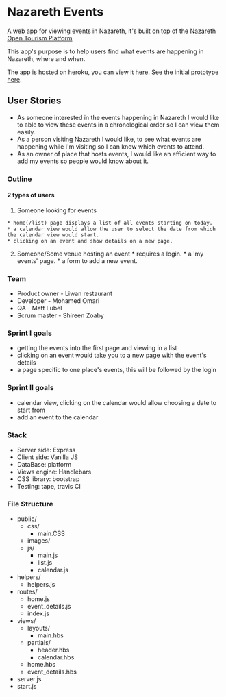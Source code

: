# Nazareth Events
A web app for viewing events in Nazareth,
 it's built on top of the [Nazareth Open Tourism Platform](https://nazareth-open-tourism-platform.herokuapp.com/events)

This app's purpose is to help users find what events are happening in Nazareth, where and when.

The app is hosted on heroku, you can view it [here](http://nazareth-events.herokuapp.com/). See the initial prototype [here](http://nav-events.herokuapp.com/home).

## User Stories

- As someone interested in the events happening in Nazareth I would like to able to view these events in a chronological order so I can view them easily.
- As a person visiting Nazareth I would like, to see what events are happening while I'm visiting so I can know which events to attend.
- As an owner of place that hosts events, I would like an efficient way to add my events so people would know about it.

### Outline

#### 2 types of users
  1. Someone looking for events

    * home(/list) page displays a list of all events starting on today.
    * a calendar view would allow the user to select the date from which the calendar view would start.
    * clicking on an event and show details on a new page.

  2. Someone/Some venue hosting an event
    * requires a login.
    * a 'my events' page.
    * a form to add a new event.

### Team
  * Product owner - Liwan restaurant
  * Developer - Mohamed Omari
  * QA - Matt Lubel
  * Scrum master - Shireen Zoaby

### Sprint I goals
  * getting the events into the first page and viewing in a list  
  * clicking on an event would take you to a new page with the event's details
  * a page specific to one place's events, this will be followed by the login

### Sprint II goals
  * calendar view, clicking on the calendar would allow choosing a date to start from
  * add an event to the calendar

### Stack
  * Server side: Express
  * Client side: Vanilla JS
  * DataBase: platform
  * Views engine: Handlebars
  * CSS library: bootstrap
  * Testing: tape, travis CI

### File Structure
* public/
  * css/
    * main.CSS
  * images/  
  * js/
    * main.js
    * list.js
    * calendar.js
* helpers/
    * helpers.js
* routes/
  * home.js
  * event_details.js
  * index.js
* views/
  * layouts/
    * main.hbs
  * partials/
    * header.hbs
    * calendar.hbs
  * home.hbs
  * event_details.hbs  
* server.js
* start.js  
